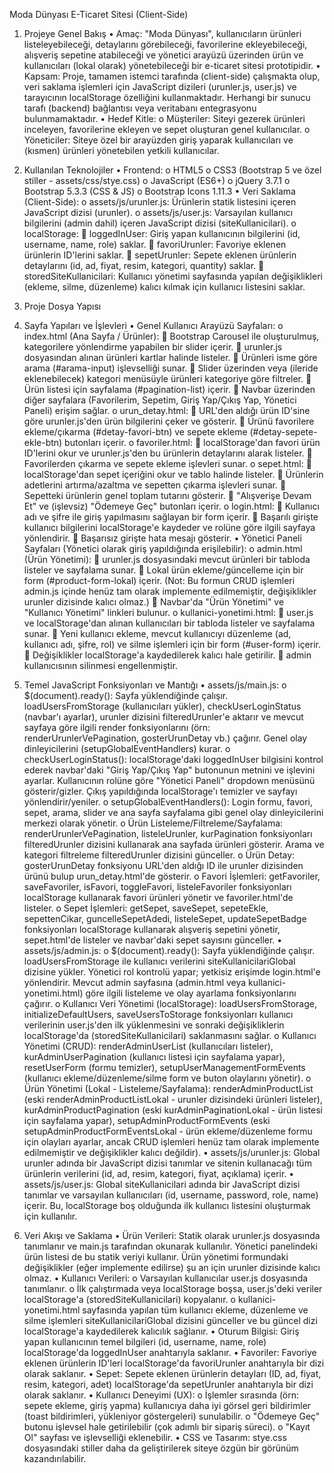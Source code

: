 Moda Dünyası E-Ticaret Sitesi (Client-Side)
1. Projeye Genel Bakış
•	Amaç: "Moda Dünyası", kullanıcıların ürünleri listeleyebileceği, detaylarını görebileceği, favorilerine ekleyebileceği, alışveriş sepetine atabileceği ve yönetici arayüzü üzerinden ürün ve kullanıcıları (lokal olarak) yönetebileceği bir e-ticaret sitesi prototipidir.
•	Kapsam: Proje, tamamen istemci tarafında (client-side) çalışmakta olup, veri saklama işlemleri için JavaScript dizileri (urunler.js, user.js) ve tarayıcının localStorage özelliğini kullanmaktadır. Herhangi bir sunucu tarafı (backend) bağlantısı veya veritabanı entegrasyonu bulunmamaktadır.
•	Hedef Kitle: 
o	Müşteriler: Siteyi gezerek ürünleri inceleyen, favorilerine ekleyen ve sepet oluşturan genel kullanıcılar.
o	Yöneticiler: Siteye özel bir arayüzden giriş yaparak kullanıcıları ve (kısmen) ürünleri yönetebilen yetkili kullanıcılar.
2. Kullanılan Teknolojiler
•	Frontend: 
o	HTML5
o	CSS3 (Bootstrap 5 ve özel stiller - assets/css/stye.css)
o	JavaScript (ES6+)
o	jQuery 3.7.1
o	Bootstrap 5.3.3 (CSS & JS)
o	Bootstrap Icons 1.11.3
•	Veri Saklama (Client-Side): 
o	assets/js/urunler.js: Ürünlerin statik listesini içeren JavaScript dizisi (urunler).
o	assets/js/user.js: Varsayılan kullanıcı bilgilerini (admin dahil) içeren JavaScript dizisi (siteKullanicilari).
o	localStorage: 
	loggedInUser: Giriş yapan kullanıcının bilgilerini (id, username, name, role) saklar.
	favoriUrunler: Favoriye eklenen ürünlerin ID'lerini saklar.
	sepetUrunler: Sepete eklenen ürünlerin detaylarını (id, ad, fiyat, resim, kategori, quantity) saklar.
	storedSiteKullanicilari: Kullanıcı yönetimi sayfasında yapılan değişiklikleri (ekleme, silme, düzenleme) kalıcı kılmak için kullanıcı listesini saklar.
3. Proje Dosya Yapısı
 
4. Sayfa Yapıları ve İşlevleri
•	Genel Kullanıcı Arayüzü Sayfaları:
o	index.html (Ana Sayfa / Ürünler): 
	Bootstrap Carousel ile oluşturulmuş, kategorilere yönlendirme yapabilen bir slider içerir.
	urunler.js dosyasından alınan ürünleri kartlar halinde listeler.
	Ürünleri isme göre arama (#arama-input) işlevselliği sunar.
	Slider üzerinden veya (ileride eklenebilecek) kategori menüsüyle ürünleri kategoriye göre filtreler.
	Ürün listesi için sayfalama (#pagination-list) içerir.
	Navbar üzerinden diğer sayfalara (Favorilerim, Sepetim, Giriş Yap/Çıkış Yap, Yönetici Paneli) erişim sağlar.
o	urun_detay.html: 
	URL'den aldığı ürün ID'sine göre urunler.js'den ürün bilgilerini çeker ve gösterir.
	Ürünü favorilere ekleme/çıkarma (#detay-favori-btn) ve sepete ekleme (#detay-sepete-ekle-btn) butonları içerir.
o	favoriler.html: 
	localStorage'dan favori ürün ID'lerini okur ve urunler.js'den bu ürünlerin detaylarını alarak listeler.
	Favorilerden çıkarma ve sepete ekleme işlevleri sunar.
o	sepet.html: 
	localStorage'dan sepet içeriğini okur ve tablo halinde listeler.
	Ürünlerin adetlerini artırma/azaltma ve sepetten çıkarma işlevleri sunar.
	Sepetteki ürünlerin genel toplam tutarını gösterir.
	"Alışverişe Devam Et" ve (işlevsiz) "Ödemeye Geç" butonları içerir.
o	login.html: 
	Kullanıcı adı ve şifre ile giriş yapılmasını sağlayan bir form içerir.
	Başarılı girişte kullanıcı bilgilerini localStorage'e kaydeder ve rolüne göre ilgili sayfaya yönlendirir.
	Başarısız girişte hata mesajı gösterir.
•	Yönetici Paneli Sayfaları (Yönetici olarak giriş yapıldığında erişilebilir):
o	admin.html (Ürün Yönetimi): 
	urunler.js dosyasındaki mevcut ürünleri bir tabloda listeler ve sayfalama sunar.
	Lokal ürün ekleme/güncelleme için bir form (#product-form-lokal) içerir. (Not: Bu formun CRUD işlemleri admin.js içinde henüz tam olarak implemente edilmemiştir, değişiklikler urunler dizisinde kalıcı olmaz.)
	Navbar'da "Ürün Yönetimi" ve "Kullanıcı Yönetimi" linkleri bulunur.
o	kullanici-yonetimi.html: 
	user.js ve localStorage'dan alınan kullanıcıları bir tabloda listeler ve sayfalama sunar.
	Yeni kullanıcı ekleme, mevcut kullanıcıyı düzenleme (ad, kullanıcı adı, şifre, rol) ve silme işlemleri için bir form (#user-form) içerir.
	Değişiklikler localStorage'a kaydedilerek kalıcı hale getirilir.
	admin kullanıcısının silinmesi engellenmiştir.
5. Temel JavaScript Fonksiyonları ve Mantığı
•	assets/js/main.js:
o	$(document).ready(): Sayfa yüklendiğinde çalışır. loadUsersFromStorage (kullanıcıları yükler), checkUserLoginStatus (navbar'ı ayarlar), urunler dizisini filteredUrunler'e aktarır ve mevcut sayfaya göre ilgili render fonksiyonlarını (örn: renderUrunlerVePagination, gosterUrunDetay vb.) çağırır. Genel olay dinleyicilerini (setupGlobalEventHandlers) kurar.
o	checkUserLoginStatus(): localStorage'daki loggedInUser bilgisini kontrol ederek navbar'daki "Giriş Yap/Çıkış Yap" butonunun metnini ve işlevini ayarlar. Kullanıcının rolüne göre "Yönetici Paneli" dropdown menüsünü gösterir/gizler. Çıkış yapıldığında localStorage'ı temizler ve sayfayı yönlendirir/yeniler.
o	setupGlobalEventHandlers(): Login formu, favori, sepet, arama, slider ve ana sayfa sayfalama gibi genel olay dinleyicilerini merkezi olarak yönetir.
o	Ürün Listeleme/Filtreleme/Sayfalama: renderUrunlerVePagination, listeleUrunler, kurPagination fonksiyonları filteredUrunler dizisini kullanarak ana sayfada ürünleri gösterir. Arama ve kategori filtreleme filteredUrunler dizisini günceller.
o	Ürün Detay: gosterUrunDetay fonksiyonu URL'den aldığı ID ile urunler dizisinden ürünü bulup urun_detay.html'de gösterir.
o	Favori İşlemleri: getFavoriler, saveFavoriler, isFavori, toggleFavori, listeleFavoriler fonksiyonları localStorage kullanarak favori ürünleri yönetir ve favoriler.html'de listeler.
o	Sepet İşlemleri: getSepet, saveSepet, sepeteEkle, sepettenCikar, guncelleSepetAdedi, listeleSepet, updateSepetBadge fonksiyonları localStorage kullanarak alışveriş sepetini yönetir, sepet.html'de listeler ve navbar'daki sepet sayısını günceller.
•	assets/js/admin.js:
o	$(document).ready(): Sayfa yüklendiğinde çalışır. loadUsersFromStorage ile kullanıcı verilerini siteKullanicilariGlobal dizisine yükler. Yönetici rol kontrolü yapar; yetkisiz erişimde login.html'e yönlendirir. Mevcut admin sayfasına (admin.html veya kullanici-yonetimi.html) göre ilgili listeleme ve olay ayarlama fonksiyonlarını çağırır.
o	Kullanıcı Veri Yönetimi (localStorage): loadUsersFromStorage, initializeDefaultUsers, saveUsersToStorage fonksiyonları kullanıcı verilerinin user.js'den ilk yüklenmesini ve sonraki değişikliklerin localStorage'da (storedSiteKullanicilari) saklanmasını sağlar.
o	Kullanıcı Yönetimi (CRUD): renderAdminUserList (kullanıcıları listeler), kurAdminUserPagination (kullanıcı listesi için sayfalama yapar), resetUserForm (formu temizler), setupUserManagementFormEvents (kullanıcı ekleme/düzenleme/silme form ve buton olaylarını yönetir).
o	Ürün Yönetimi (Lokal - Listeleme/Sayfalama): renderAdminProductList (eski renderAdminProductListLokal - urunler dizisindeki ürünleri listeler), kurAdminProductPagination (eski kurAdminPaginationLokal - ürün listesi için sayfalama yapar), setupAdminProductFormEvents (eski setupAdminProductFormEventsLokal - ürün ekleme/düzenleme formu için olayları ayarlar, ancak CRUD işlemleri henüz tam olarak implemente edilmemiştir ve değişiklikler kalıcı değildir).
•	assets/js/urunler.js: Global urunler adında bir JavaScript dizisi tanımlar ve sitenin kullanacağı tüm ürünlerin verilerini (id, ad, resim, kategori, fiyat, açıklama) içerir.
•	assets/js/user.js: Global siteKullanicilari adında bir JavaScript dizisi tanımlar ve varsayılan kullanıcıları (id, username, password, role, name) içerir. Bu, localStorage boş olduğunda ilk kullanıcı listesini oluşturmak için kullanılır.
6. Veri Akışı ve Saklama
•	Ürün Verileri: Statik olarak urunler.js dosyasında tanımlanır ve main.js tarafından okunarak kullanılır. Yönetici panelindeki ürün listesi de bu statik veriyi kullanır. Ürün yönetimi formundaki değişiklikler (eğer implemente edilirse) şu an için urunler dizisinde kalıcı olmaz.
•	Kullanıcı Verileri: 
o	Varsayılan kullanıcılar user.js dosyasında tanımlanır.
o	İlk çalıştırmada veya localStorage boşsa, user.js'deki veriler localStorage'a (storedSiteKullanicilari) kopyalanır.
o	kullanici-yonetimi.html sayfasında yapılan tüm kullanıcı ekleme, düzenleme ve silme işlemleri siteKullanicilariGlobal dizisini günceller ve bu güncel dizi localStorage'a kaydedilerek kalıcılık sağlanır.
•	Oturum Bilgisi: Giriş yapan kullanıcının temel bilgileri (id, username, name, role) localStorage'da loggedInUser anahtarıyla saklanır.
•	Favoriler: Favoriye eklenen ürünlerin ID'leri localStorage'da favoriUrunler anahtarıyla bir dizi olarak saklanır.
•	Sepet: Sepete eklenen ürünlerin detayları (ID, ad, fiyat, resim, kategori, adet) localStorage'da sepetUrunler anahtarıyla bir dizi olarak saklanır.
•	Kullanıcı Deneyimi (UX): 
o	İşlemler sırasında (örn: sepete ekleme, giriş yapma) kullanıcıya daha iyi görsel geri bildirimler (toast bildirimleri, yükleniyor göstergeleri) sunulabilir.
o	"Ödemeye Geç" butonu işlevsel hale getirilebilir (çok adımlı bir sipariş süreci).
o	"Kayıt Ol" sayfası ve işlevselliği eklenebilir.
•	CSS ve Tasarım: stye.css dosyasındaki stiller daha da geliştirilerek siteye özgün bir görünüm kazandırılabilir.


